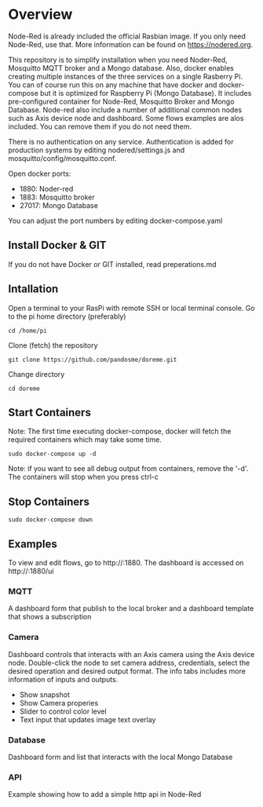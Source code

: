 # Overview
Node-Red is already included the official Rasbian image.  If you only need Node-Red, use that.  More information can be found on https://nodered.org.  

This repository is to simplify installation when you need Noder-Red, Mosquitto MQTT broker and a Mongo database.  Also, docker enables creating multiple instances of the three services on a single Rasberry Pi.  You can of course run this on any machine that have docker and docker-compose but it is optimized for Raspberry Pi (Mongo Database).  It includes pre-configured container for Node-Red, Mosquitto Broker and Mongo Database.  Node-red also include a number of additional common nodes such as Axis device node and dashboard.  Some flows examples are alos included.  You can remove them if you do not need them. 

There is no authentication on any service.  Authentication is added for production systems by editing nodered/settings.js and mosquitto/config/mosquitto.conf.

Open docker ports:
  * 1880: Noder-red
  * 1883: Mosquitto broker
  * 27017: Mongo Database

You can adjust the port numbers by editing docker-compose.yaml 

## Install Docker & GIT
If you do not have Docker or GIT installed, read preperations.md

## Intallation
Open a terminal to your RasPi with remote SSH or local terminal console.
Go to the pi home directory (preferably) 
```
cd /home/pi
```
Clone (fetch) the repository
```
git clone https://github.com/pandosme/doreme.git 
```
Change directory
```
cd doreme
```

## Start Containers
Note: The first time executing docker-compose, docker will fetch the required containers which may take some time.
```
sudo docker-compose up -d
```
Note: if you want to see all debug output from containers, remove the '-d'.  The containers will stop when you press ctrl-c

## Stop Containers
```
sudo docker-compose down
```
## Examples
To view and edit flows, go to http://<raspi-ip>:1880.  The dashboard is accessed on http://<raspi-ip>:1880/ui

### MQTT
A dashboard form that publish to the local broker and a dashboard template that shows a subscription

### Camera
Dashboard controls that interacts with an Axis camera using the Axis device node.  Double-click the node to set camera address, credentials, select the desired operation and desired output format.  The info tabs includes more information of inputs and outputs.

  - Show snapshot
  - Show Camera properies
  - Slider to control color level
  - Text input that updates image text overlay

### Database
Dashboard form and list that interacts with the local Mongo Database

### API
Example showing how to add a simple http api in Node-Red

